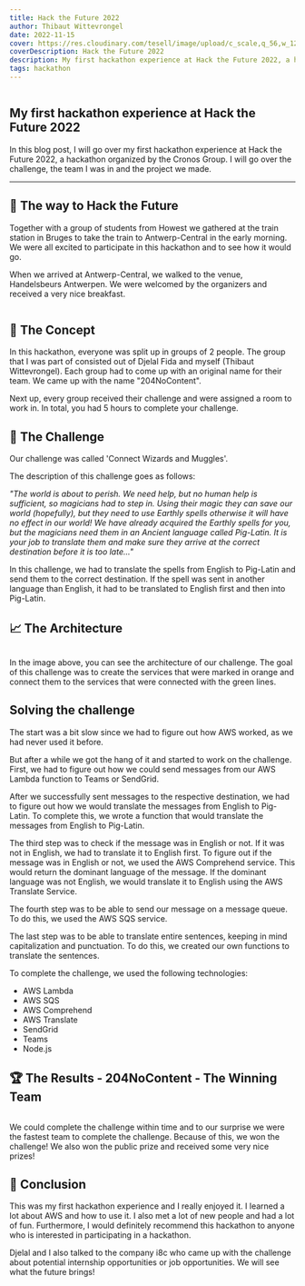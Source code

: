```yaml
---
title: Hack the Future 2022
author: Thibaut Wittevrongel
date: 2022-11-15
cover: https://res.cloudinary.com/tesell/image/upload/c_scale,q_56,w_1279/v1672451642/blog/htf2022_byiyvr.webp
coverDescription: Hack the Future 2022
description: My first hackathon experience at Hack the Future 2022, a hackathon organized by the Cronos Group.
tags: hackathon
---
```


<script>
    import Image from '$lib/components/Image.svelte';
</script>

<Image imgUrl="https://res.cloudinary.com/tesell/image/upload/c_scale,q_56,w_1279/v1672451642/blog/htf2022_byiyvr.webp" altText="Hack the Future 2022" size="large" />

## My first hackathon experience at Hack the Future 2022

In this blog post, I will go over my first hackathon experience at Hack the Future 2022, a hackathon organized by the Cronos Group. I will go over the challenge, the team I was in and the project we made.

<hr />

## 🚂 The way to Hack the Future

Together with a group of students from Howest we gathered at the train station in Bruges to take the train to Antwerp-Central in the early morning. We were all excited to participate in this hackathon and to see how it would go.

When we arrived at Antwerp-Central, we walked to the venue, Handelsbeurs Antwerpen. We were welcomed by the organizers and received a very nice breakfast.

<Image imgUrl="/images/HackTheFutureEntrance.jpeg" altText="Hack the Future Entrance" size="small" />

## 📝 The Concept

In this hackathon, everyone was split up in groups of 2 people. The group that I was part of consisted out of Djelal Fida and myself (Thibaut Wittevrongel).
Each group had to come up with an original name for their team. We came up with the name "204NoContent".

Next up, every group received their challenge and were assigned a room to work in. In total, you had 5 hours to complete your challenge.

## 📝 The Challenge

Our challenge was called 'Connect Wizards and Muggles'.

The description of this challenge goes as follows:

*"The world is about to perish. We need help, but no human help is sufficient, so magicians had to step in. Using their magic they can save our world (hopefully), but they need to use Earthly spells otherwise it will have no effect in our world! We have already acquired the Earthly spells for you, but the magicians need them in an Ancient language called Pig-Latin. It is your job to translate them and make sure they arrive at the correct destination before it is too late..."*

In this challenge, we had to translate the spells from English to Pig-Latin and send them to the correct destination. If the spell was sent in another language than English, it had to be translated to English first and then into Pig-Latin.

## 📈 The Architecture

<Image imgUrl="/images/HTF-2022.drawio.png" altText="the infrastructure of our challenge."/>

In the image above, you can see the architecture of our challenge. The goal of this challenge was to create the services that were marked in orange and connect them to the services that were connected with the green lines.

## Solving the challenge

The start was a bit slow since we had to figure out how AWS worked, as we had never used it before.

But after a while we got the hang of it and started to work on the challenge. First, we had to figure out how we could send messages from our AWS Lambda function to Teams or SendGrid.

After we successfully sent messages to the respective destination, we had to figure out how we would translate the messages from English to Pig-Latin. To complete this, we wrote a function that would translate the messages from English to Pig-Latin.

The third step was to check if the message was in English or not. If it was not in English, we had to translate it to English first. To figure out if the message was in English or not, we used the AWS Comprehend service. This would return the dominant language of the message. If the dominant language was not English, we would translate it to English using the AWS Translate Service.

The fourth step was to be able to send our message on a message queue. To do this, we used the AWS SQS service.

The last step was to be able to translate entire sentences, keeping in mind capitalization and punctuation. To do this, we created our own functions to translate the sentences.

To complete the challenge, we used the following technologies:

- AWS Lambda
- AWS SQS
- AWS Comprehend
- AWS Translate
- SendGrid
- Teams
- Node.js

## 🏆 The Results - 204NoContent - The Winning Team

<Image imgUrl="/images/htf2022_win.jpg" altText="Won the public and jury prize at Hack the Future 2022"/>

We could complete the challenge within time and to our surprise we were the fastest team to complete the challenge. Because of this, we won the challenge! We also won the public prize and received some very nice prizes!

## 📝 Conclusion

This was my first hackathon experience and I really enjoyed it. I learned a lot about AWS and how to use it. I also met a lot of new people and had a lot of fun. Furthermore, I would definitely recommend this hackathon to anyone who is interested in participating in a hackathon.

Djelal and I also talked to the company i8c who came up with the challenge about potential internship opportunities or job opportunities. We will see what the future brings!
